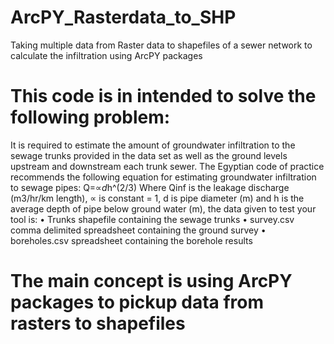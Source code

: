 # ArcPY_Rasterdata_to_SHP
Taking multiple data from Raster data to shapefiles of a sewer network to calculate the infiltration using ArcPY packages

# This code is in intended to solve the following problem:

It is required to estimate the amount of groundwater infiltration to the
sewage trunks provided in the data set as well as the ground levels upstream
and downstream each trunk sewer. The Egyptian code of practice recommends
the following equation for estimating groundwater infiltration to sewage pipes:
Q=∝*d*h^(2/3)
Where Qinf is the leakage discharge (m3/hr/km length), ∝ is constant = 1, d is
pipe diameter (m) and h is the average depth of pipe below ground water (m),
the data given to test your tool is:
• Trunks shapefile containing the sewage trunks
• survey.csv comma delimited spreadsheet containing the ground
survey
• boreholes.csv spreadsheet containing the borehole results

# The main concept is using ArcPY packages to pickup data from rasters to shapefiles
